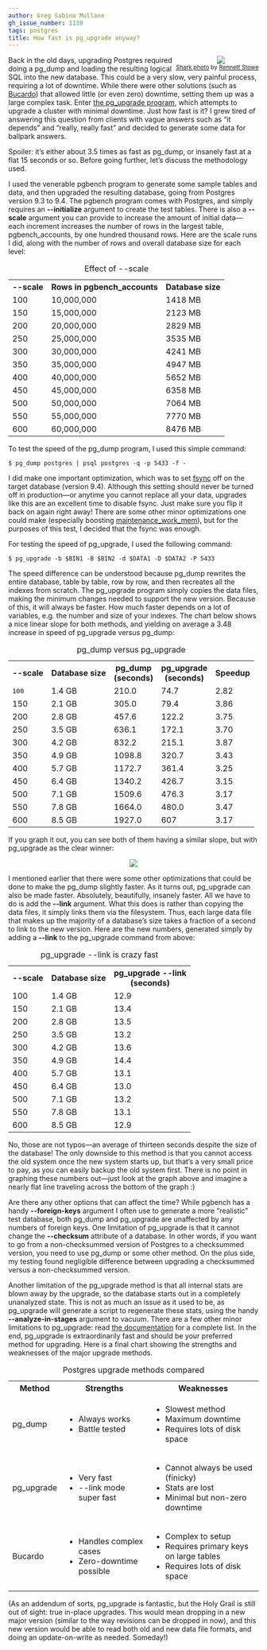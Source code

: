 ```yaml
---
author: Greg Sabino Mullane
gh_issue_number: 1139
tags: postgres
title: How fast is pg_upgrade anyway?
---
```




<div class="separator" style="clear: both; float: right; text-align: center;"><a href="/blog/2015/07/01/how-fast-is-pgupgrade-anyway/image-0-big.jpeg" imageanchor="1" style="clear: right; margin-bottom: 1em; margin-left: 1em;"><img border="0" src="/blog/2015/07/01/how-fast-is-pgupgrade-anyway/image-0.jpeg"/></a><br/><small><a href="https://flic.kr/p/db6hGQ">Shark photo</a> by <a href="https://www.flickr.com/people/tomsaint/">Rennett Stowe</a>
</small></div>

Back in the old days, upgrading Postgres required doing a pg_dump and loading 
the resulting logical SQL into the new database. This could be a very slow, 
very painful process, requiring a lot of downtime. While there were other solutions 
(such as [Bucardo](https://bucardo.org/wiki/Bucardo)) that allowed little (or even zero) downtime, setting them 
up was a large complex task. Enter 
[the pg_upgrade program](https://www.postgresql.org/docs/current/static/pgupgrade.html), which attempts to upgrade a 
cluster with minimal downtime. Just how fast is it? I grew tired of answering 
this question from clients with vague answers such as “it depends” and “really, 
really fast” and decided to generate some data for ballpark answers.

Spoiler: it’s either about 3.5 times as fast as pg_dump, or insanely 
fast at a flat 15 seconds or so. Before going further, let’s discuss the methodology used.

I used the venerable pgbench program to generate some sample tables and data, 
and then upgraded the resulting database, going from Postgres version 9.3 to 9.4. The pgbench program comes with Postgres, and simply requires an **--initialize** argument to create the test tables. There is also a **--scale** argument you can provide to increase the amount of initial data—​each increment increases the number of rows in the largest table, pgbench_accounts, by one hundred thousand rows. Here are the scale runs I did, along with the number of rows and overall database size for each level:

<table class="gsm">
<caption>Effect of --scale</caption>
<tbody><tr><th>--scale</th><th>Rows in pgbench_accounts</th><th>Database size</th></tr>
<tr><td>100</td><td>10,000,000</td><td>1418 MB</td></tr>
<tr><td>150</td><td>15,000,000</td><td>2123 MB</td></tr>
<tr><td>200</td><td>20,000,000</td><td>2829 MB</td></tr>
<tr><td>250</td><td>25,000,000</td><td>3535 MB</td></tr>
<tr><td>300</td><td>30,000,000</td><td>4241 MB</td></tr>
<tr><td>350</td><td>35,000,000</td><td>4947 MB</td></tr>
<tr><td>400</td><td>40,000,000</td><td>5652 MB</td></tr>
<tr><td>450</td><td>45,000,000</td><td>6358 MB</td></tr>
<tr><td>500</td><td>50,000,000</td><td>7064 MB</td></tr>
<tr><td>550</td><td>55,000,000</td><td>7770 MB</td></tr>
<tr><td>600</td><td>60,000,000</td><td>8476 MB</td></tr>
</tbody></table>

To test the speed of the pg_dump program, I used this simple command:

```
$ pg_dump postgres | psql postgres -q -p 5433 -f -
```

I did make one important optimization, which was to set 
[
fsync](https://www.postgresql.org/docs/current/static/runtime-config-wal.html#GUC-FSYNC) off on the target database (version 9.4). Although this setting should never be turned off in production—​or anytime you cannot replace all your data, upgrades 
like this are an excellent time to disable fsync. Just make sure you flip it back on 
again right away! There are some other minor optimizations one could make (especially 
boosting [maintenance_work_mem](https://www.postgresql.org/docs/current/static/runtime-config-resource.html#GUC-MAINTENANCE-WORK-MEM)), but for the purposes of this test, I decided that the fsync was enough.

For testing the speed of pg_upgrade, I used the following command:

```
$ pg_upgrade -b $BIN1 -B $BIN2 -d $DATA1 -D $DATA2 -P 5433
```

The speed difference can be understood because pg_dump rewrites the 
entire database, table by table, row by row, and then recreates all the indexes 
from scratch. The pg_upgrade program simply copies the data files, making the 
minimum changes needed to support the new version. Because of this, it will 
always be faster. How much faster depends on a lot of variables, e.g. the number 
and size of your indexes. The chart below shows a nice linear slope for 
both methods, and yielding on average a 3.48 increase in speed of pg_upgrade versus 
pg_dump:

<table class="gsm">
<caption>pg_dump versus pg_upgrade</caption>
<tbody><tr><th>--scale</th><th>Database size</th><th>pg_dump<br/>(seconds)</th><th>pg_upgrade <br/>(seconds)</th><th>Speedup</th></tr>
<tr><td><tt>100</tt></td><td>1.4 GB</td><td>210.0</td><td>74.7</td><td>2.82</td></tr>
<tr><td>150</td><td>2.1 GB</td><td>305.0</td><td>79.4</td><td>3.86</td></tr>
<tr><td>200</td><td>2.8 GB</td><td>457.6</td><td>122.2</td><td>3.75</td></tr>
<tr><td>250</td><td>3.5 GB</td><td>636.1</td><td>172.1</td><td>3.70</td></tr>
<tr><td>300</td><td>4.2 GB</td><td>832.2</td><td>215.1</td><td>3.87</td></tr>
<tr><td>350</td><td>4.9 GB</td><td>1098.8</td><td>320.7</td><td>3.43</td></tr>
<tr><td>400</td><td>5.7 GB</td><td>1172.7</td><td>361.4</td><td>3.25</td></tr>
<tr><td>450</td><td>6.4 GB</td><td>1340.2</td><td>426.7</td><td>3.15</td></tr>
<tr><td>500</td><td>7.1 GB</td><td>1509.6</td><td>476.3</td><td>3.17</td></tr>
<tr><td>550</td><td>7.8 GB</td><td>1664.0</td><td>480.0</td><td>3.47</td></tr>
<tr><td>600</td><td>8.5 GB</td><td>1927.0</td><td>607</td><td>3.17</td></tr>
</tbody></table>

If you graph it out, you can see both of them having a similar slope, but 
with pg_upgrade as the clear winner:

<div class="separator" style="clear: both; text-align: center;"><a href="/blog/2015/07/01/how-fast-is-pgupgrade-anyway/image-1-big.png" imageanchor="1" style="margin-left: 1em; margin-right: 1em;"><img border="0" src="/blog/2015/07/01/how-fast-is-pgupgrade-anyway/image-1.png"/></a></div>

I mentioned earlier that there were some other optimizations that could be done to make the pg_dump slightly faster. As it turns out, pg_upgrade can also be made faster. Absolutely, beautifully, insanely faster. All we have to do is add the **--link** argument. What this does is rather than copying the data files, it simply links them via the filesystem. Thus, each large data file that makes up the majority of a database’s size takes a fraction of a second to link to the new version. Here are the new numbers, generated simply by adding a **--link** to the pg_upgrade command from above:

<table class="gsm">
<caption>pg_upgrade --link is crazy fast</caption>
<tbody><tr><th>--scale</th><th>Database size</th><th>pg_upgrade --link<br/>(seconds)</th></tr>
<tr><td>100</td><td>1.4 GB</td><td>12.9</td></tr>
<tr><td>150</td><td>2.1 GB</td><td>13.4</td></tr>
<tr><td>200</td><td>2.8 GB</td><td>13.5</td></tr>
<tr><td>250</td><td>3.5 GB</td><td>13.2</td></tr>
<tr><td>300</td><td>4.2 GB</td><td>13.6</td></tr>
<tr><td>350</td><td>4.9 GB</td><td>14.4</td></tr>
<tr><td>400</td><td>5.7 GB</td><td>13.1</td></tr>
<tr><td>450</td><td>6.4 GB</td><td>13.0</td></tr>
<tr><td>500</td><td>7.1 GB</td><td>13.2</td></tr>
<tr><td>550</td><td>7.8 GB</td><td>13.1</td></tr>
<tr><td>600</td><td>8.5 GB</td><td>12.9</td></tr>
</tbody></table>

No, those are not typos—​an average of thirteen seconds despite the size of the database! The only downside to this method is that you cannot access the old system once the new system starts up, but that’s a very small price to pay, as you can easily backup the old system first. There is no point in graphing these numbers out—​just look at the graph above and imagine a nearly flat line traveling across the bottom of the graph :)

Are there any other options that can affect the time? While pgbench has a handy **--foreign-keys** argument I often use to generate a more “realistic” test database, both pg_dump and pg_upgrade are unaffected by any numbers of foreign keys. One limitation of pg_upgrade is that it cannot change the **--checksum** attribute of a database. In other words, if you want to go from a non-checksummed version of Postgres to a checksummed version, you need to use pg_dump or some other method. On the plus side, my testing found negligible difference between upgrading a checksummed versus a non-checksummed version.

Another limitation of the pg_upgrade method is that all internal stats are blown away by the upgrade, so the database starts out in a completely unanalyzed state. This is not as much an issue as it used to be, as pg_upgrade will generate a script to regenerate these stats, using the handy **--analyze-in-stages** argument to vacuum. There are a few other minor limitations to pg_upgrade: read [the documentation](https://www.postgresql.org/docs/current/static/pgupgrade.html#AEN165408) for a complete list. In the end, pg_upgrade is extraordinarily fast and should be your preferred method for upgrading. Here is a final chart showing the strengths and weaknesses of the major upgrade methods.

<table class="gsm">
<caption>Postgres upgrade methods compared</caption>
<tbody><tr><th>Method</th><th>Strengths</th><th>Weaknesses</th></tr>
<tr><td>pg_dump</td><td><ul><li>Always works</li><li>Battle tested</li></ul></td><td><ul><li>Slowest method</li><li>Maximum downtime</li><li>Requires lots of disk space</li></ul></td></tr>
<tr><td>pg_upgrade</td><td><ul><li>Very fast</li><li>--link mode super fast</li></ul></td><td><ul><li>Cannot always be used (finicky)</li><li>Stats are lost</li><li>Minimal but non-zero downtime</li></ul></td></tr>
<tr><td>Bucardo</td><td><ul><li>Handles complex cases</li><li>Zero-downtime possible</li></ul></td><td><ul><li>Complex to setup</li><li>Requires primary keys on large tables</li><li>Requires lots of disk space</li></ul></td></tr>
</tbody></table>

(As an addendum of sorts, pg_upgrade is fantastic, but the Holy Grail is still out of sight: true in-place upgrades. This would mean dropping in a new major version (similar to the way revisions can be dropped in now), and this new version would be able to read both old and new data file formats, and doing an update-on-write as needed. Someday!)


